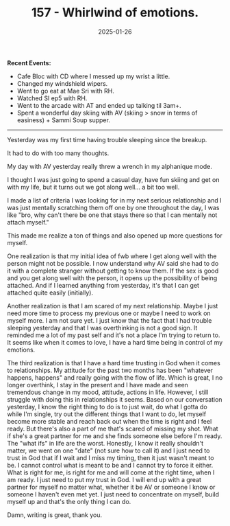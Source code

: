 ﻿---
title: 157 - Whirlwind of emotions.
date: 2025-01-26
categories: ["daily"]
tags: posts

---
**Recent Events:** 

- Cafe Bloc with CD where I messed up my wrist a little.
- Changed my windshield wipers.
- Went to go eat at Mae Sri with RH.
- Watched SI ep5 with RH.
- Went to the arcade with AT and ended up talking til 3am+.
- Spent a wonderful day skiing with AV (skiing > snow in terms of easiness) + Sammi Soup supper.
---

Yesterday was my first time having trouble sleeping since the breakup.

It had to do with too many thoughts.

My day with AV yesterday really threw a wrench in my alphanique mode.

I thought I was just going to spend a casual day, have fun skiing and get on with my life, but it turns out we got along well... a bit too well.

I made a list of criteria I was looking for in my next serious relationship and I was just mentally scratching them off one by one throughout the day, I was like "bro, why can't there be one that stays there so that I can mentally not attach myself."

This made me realize a ton of things and also opened up more questions for myself.

One realization is that my initial idea of fwb where I get along well with the person might not be possible. I now understand why AV said she had to do it with a complete stranger without getting to know them. If the sex is good and you get along well with the person, it opens up the possibility of being attached. And if I learned anything from yesterday, it's that I can get attached quite easily (initially).

Another realization is that I am scared of my next relationship. Maybe I just need more time to process my previous one or maybe I need to work on myself more. I am not sure yet. I just know that the fact that I had trouble sleeping yesterday and that I was overthinking is not a good sign. It reminded me a lot of my past self and it's not a place I'm trying to return to. It seems like when it comes to love, I have a hard time being in control of my emotions.

The third realization is that I have a hard time trusting in God when it comes to relationships. My attitude for the past two months has been "whatever happens, happens" and really going with the flow of life. Which is great, I no longer overthink, I stay in the present and I have made and seen tremendous change in my mood, attitude, actions in life. However, I still struggle with doing this in relationships it seems. Based on our conversation yesterday, I know the right thing to do is to just wait, do what I gotta do while I'm single, try out the different things that I want to do, let myself become more stable and reach back out when the time is right and I feel ready. But there's also a part of me that's scared of missing my shot. What if she's a great partner for me and she finds someone else before I'm ready. The "what ifs" in life are the worst. Honestly, I know it really shouldn't matter, we went on one "date" (not sure how to call it) and I just need to trust in God that if I wait and I miss my timing, then it just wasn't meant to be. I cannot control what is meant to be and I cannot try to force it either. What is right for me, is right for me and will come at the right time, when I am ready. I just need to put my trust in God. I will end up with a great partner for myself no matter what, whether it be AV or someone I know or someone I haven't even met yet. I just need to concentrate on myself, build myself up and that's the only thing I can do.

Damn, writing is great, thank you.
